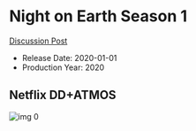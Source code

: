 # Night on Earth Season 1

[Discussion Post](https://www.avsforum.com/threads/bass-eq-for-filtered-movies.2995212/post-59254446)

* Release Date: 2020-01-01
* Production Year: 2020

## Netflix DD+ATMOS

![img 0](https://i.imgur.com/o4SeVoC.jpg)

